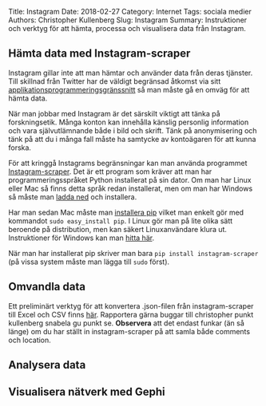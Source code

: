 Title: Instagram
Date: 2018-02-27
Category: Internet
Tags: sociala medier
Authors: Christopher Kullenberg
Slug: Instagram
Summary: Instruktioner och verktyg för att hämta, processa och visualisera data från Instagram.



## Hämta data med Instagram-scraper
Instagram gillar inte att man hämtar och använder data från deras tjänster. Till
skillnad från Twitter har de väldigt begränsad åtkomst via sitt
[applikationsprogrammeringsgränssnitt](https://sv.wikipedia.org/wiki/Application_Programming_Interface)
så man måste gå en omväg för att hämta data.

När man jobbar med Instagram är det särskilt viktigt att tänka på forskningsetik.
Många konton kan innehålla känslig personlig information och vara självutlämnande
både i bild och skrift. Tänk på anonymisering och tänk på att du i många fall
måste ha samtycke av kontoägaren för att kunna forska.

För att kringgå Instagrams begränsningar kan man använda programmet
[Instagram-scraper](https://github.com/rarcega/instagram-scraper). Det är ett
program som kräver att man har programmeringsspråket Python installerat på
sin dator. Om man har Linux eller Mac så finns detta språk redan installerat,
men om man har Windows så måste man [ladda ned](https://www.python.org/) och installera.

Har man sedan Mac måste man [installera pip](https://stackoverflow.com/questions/17271319/how-do-i-install-pip-on-macos-or-os-x)
 vilket man enkelt gör med kommandot `sudo easy_install pip`. I Linux gör man
 på lite olika sätt beroende på distribution, men kan säkert Linuxanvändare
 klura ut. Instruktioner för Windows kan man [hitta här](https://stackoverflow.com/questions/4750806/how-do-i-install-pip-on-windows).

 När man har installerat pip skriver man bara `pip install instagram-scraper` (på vissa
   system måste man lägga till `sudo` först).




## Omvandla data

Ett preliminärt verktyg för att konvertera .json-filen från instagram-scraper
till Excel och CSV finns [här](https://digitalametoder.science/cgi-bin/instagramjsontospreadsheet.py).
Rapportera gärna buggar till christopher punkt kullenberg snabela gu punkt se.
**Observera** att det endast funkar (än så länge) om du har ställt in
instagram-scraper på att samla både comments och location.


## Analysera data


## Visualisera nätverk med Gephi
